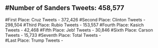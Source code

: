 #Number of Sanders Tweets: 458,577
---
#First Place: Cruz Tweets - 372,426
#Second Place: Clinton Tweets - 298,504
#Third Place: Rubio Tweets - 153,557
#Fourth Place: Kasich Tweets - 42,468
#Fifth Place: Jeb! Tweets - 30,846
#Sixth Place: Carson Tweets - 15,733
#Seventh Place: Total Tweets -  
#Last Place: Trump Tweets - 
